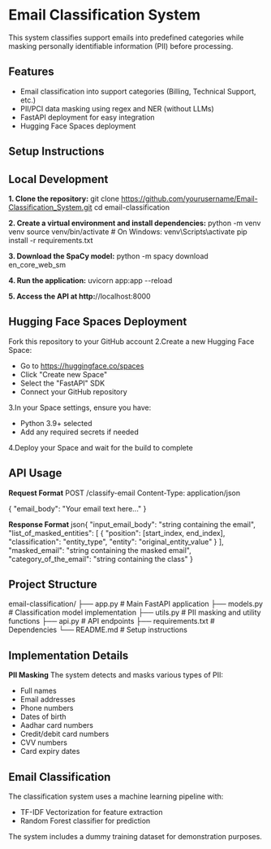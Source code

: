 # Email Classification System
This system classifies support emails into predefined categories while masking personally identifiable information (PII) before processing.

## Features

+ Email classification into support categories (Billing, Technical Support, etc.)
+ PII/PCI data masking using regex and NER (without LLMs)
+ FastAPI deployment for easy integration
+ Hugging Face Spaces deployment

## Setup Instructions
## Local Development

__1. Clone the repository:__
git clone https://github.com/yourusername/Email-Classification_System.git
cd email-classification

__2. Create a virtual environment and install dependencies:__
python -m venv venv
source venv/bin/activate  # On Windows: venv\Scripts\activate
pip install -r requirements.txt

__3. Download the SpaCy model:__
python -m spacy download en_core_web_sm

__4. Run the application:__
uvicorn app:app --reload

__5. Access the API at http:__//localhost:8000

## Hugging Face Spaces Deployment

Fork this repository to your GitHub account
2.Create a new Hugging Face Space:

+ Go to https://huggingface.co/spaces
+ Click "Create new Space"
+ Select the "FastAPI" SDK
+ Connect your GitHub repository

3.In your Space settings, ensure you have:

+ Python 3.9+ selected
+ Add any required secrets if needed

4.Deploy your Space and wait for the build to complete

## API Usage
__Request Format__
POST /classify-email
Content-Type: application/json

{
  "email_body": "Your email text here..."
}

__Response Format__
json{
  "input_email_body": "string containing the email",
  "list_of_masked_entities": [
    {
      "position": [start_index, end_index],
      "classification": "entity_type",
      "entity": "original_entity_value"
    }
  ],
  "masked_email": "string containing the masked email",
  "category_of_the_email": "string containing the class"
}

## Project Structure

email-classification/
├── app.py              # Main FastAPI application
├── models.py           # Classification model implementation
├── utils.py            # PII masking and utility functions
├── api.py              # API endpoints
├── requirements.txt    # Dependencies
└── README.md           # Setup instructions

## Implementation Details
__PII Masking__
The system detects and masks various types of PII:

+ Full names
+ Email addresses
+ Phone numbers
+ Dates of birth
+ Aadhar card numbers
+ Credit/debit card numbers
+ CVV numbers
+ Card expiry dates

## Email Classification
The classification system uses a machine learning pipeline with:

+ TF-IDF Vectorization for feature extraction
+ Random Forest classifier for prediction

The system includes a dummy training dataset for demonstration purposes.






